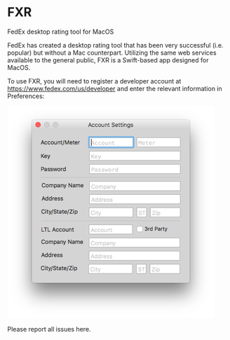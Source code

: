 # FXR
FedEx desktop rating tool for MacOS

FedEx has created a desktop rating tool that has been very successful (i.e. popular) but without a Mac counterpart. Utilizing the same web services available to the general public, FXR is a Swift-based app designed for MacOS.

To use FXR, you will need to register a developer account at https://www.fedex.com/us/developer and enter the relevant information in Preferences:

![Prefs](/images/prefs.png)

Please report all issues here.
